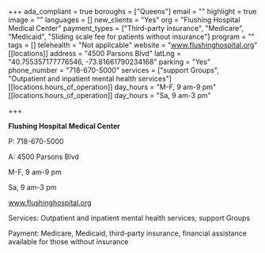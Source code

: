 +++
ada_compliant = true
boroughs = ["Queens"]
email = ""
highlight = true
image = ""
languages = []
new_clients = "Yes"
org = "Flushing Hospital Medical Center"
payment_types = ["Third-party insurance", "Medicare", "Medicaid", "Sliding scale fee for patients without insurance"]
program = ""
tags = []
telehealth = "Not applicable"
website = "www.flushinghospital.org"
[[locations]]
address = "4500 Parsons Blvd"
latLng = "40.755357177776546, -73.81661790234168"
parking = "Yes"
phone_number = "718-670-5000"
services = ["support Groups", "Outpatient and inpatient mental health services"]
[[locations.hours_of_operation]]
day_hours = "M-F, 9 am-9 pm"
[[locations.hours_of_operation]]
day_hours = "Sa, 9 am-3 pm"

+++

**Flushing Hospital Medical Center**

P: 718-670-5000

A: 4500 Parsons Blvd

M-F, 9 am-9 pm

Sa, 9 am-3 pm

www.flushinghospital.org

Services: Outpatient and inpatient mental health services, support Groups

Payment: Medicare, Medicaid, third-party insurance, financial assistance available for those without insurance
